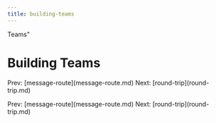 ```yaml
---
title: building-teams
---
```


Teams\"

# Building Teams

Prev: \[message-route](message-route.md) Next:
\[round-trip](round-trip.md)

Prev: \[message-route](message-route.md) Next:
\[round-trip](round-trip.md)
